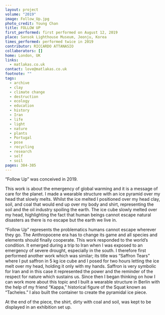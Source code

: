 ```yaml
---
layout: project
volume: "2019"
image: Follow_Up.jpg
photo_credit: Young Chan
title: FOLLOW UP
first_performed: first performed on August 12, 2019
place: Sansok Lighthouse Museum, Jeonju, Korea
times_performed: performed twice in 2019
contributor: RICCARDO ATTANASIO
collaborators: []
home: London, UK
links:
  - matlakas.co.uk
contact: love@matlakas.co.uk
footnote: ""
tags:
  - archive
  - clay
  - climate change
  - destruction
  - ecology
  - education
  - history
  - Iran
  - life
  - light
  - nature
  - plants
  - Portugal
  - pose
  - recycling
  - research
  - self
  - soil
pages: 384-385
---
```


“Follow Up” was conceived in 2019.

This work is about the emergency of global warming and it is a message of care for the planet. I made a wearable structure with an ice pyramid over my head that slowly melts. Whilst the ice melted I positioned over my head clay, soil, and coal that would end up over my body and shirt, representing the soil and the oil industry spoiling the earth. The ice cube slowly melted over my head, highlighting the fact that human beings cannot escape natural disasters as there is no escape but the earth we live in.

“Follow Up” represents the problematics humans cannot escape wherever they go. The Anthropocene era has to change its game and all species and elements should finally cooperate. This work responded to the world’s condition. It emerged during a trip to Iran when I was exposed to an emergency of severe drought, especially in the south. I therefore first performed another work which was similar; its title was “Saffron Tears” where I put saffron in 5 kg ice cube and I posed for two hours letting the ice melt over my head, holding it only with my hands. Saffron is very symbolic for Iran and in this case it represented the power and the reminder of the respect for nature which sustains us. Since then I began thinking on how I can work more about this topic and I built a wearable structure in Berlin with the help of my friend “Kappa,” historical figure of the Squat known as “Tacheles.” I also built the container to create the pyramidal ice piece.

At the end of the piece, the shirt, dirty with coal and soil, was kept to be displayed in an exhibition set up.
